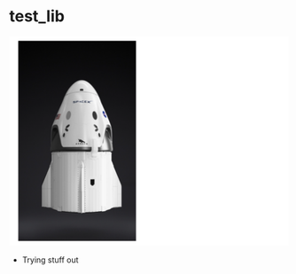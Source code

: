 ﻿# test_lib
![Dragon](https://raw.githubusercontent.com/shivam-s16/test_lib/main/Dragon.png)
* Trying stuff out 
